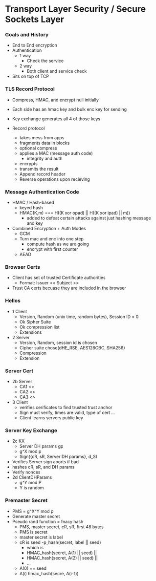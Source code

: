 
# Transport Layer Security / Secure Sockets Layer

### Goals and History
- End to End encryption
- Authentication 
    - 1 way 
        - Check the service
    - 2 way
        - Both client and service check
- Sits on top of TCP

### TLS Record Protocol
- Compress, HMAC, and encrypt null initially
- Each side has an hmac key and bulk enc key for sending
- Key exchange generates all 4 of those keys


- Record protocol
    - takes mess from apps 
    - fragments data in blocks
    - optional compress
    - applies a MAC (message auth code)
        - integrity and auth
    - encrypts
    - transmits the result
    - Append record header
    - Reverse operations upon recieving

### Message Authentication Code
- HMAC / Hash-based
    - keyed hash
    - HMAC(K,m) === H((K xor opad) || H((K xor ipad) || m))
        - added to defeat certain attacks against just hashing message and key
- Combined Encryption + Auth Modes
    - GCM
    - Turn mac and enc into one step 
        - compute hash as we are going 
        - encrypt with first counter
    - AEAD
        
### Browser Certs
- Client has set of trusted Certificate authorities
    - Format: Issuer << Subject >>
- Trust CA certs becuase they are included in the browser

### Hellos
- 1 Client 
    - Version, Random (unix time, random bytes), Session ID = 0
    - Ok Sipher Suite
    - Ok compression list
    - Extensions
- 2 Server
    - Version, Random, session id is chosen
    - Cipher suite chose(dHE_RSE, AES128CBC, SHA256)
    - Compression 
    - Extension

### Server Cert
- 2b Server
    - CA1 <<Server>>
    - CA2 <<CA1>>
    - CA3 <<CA2>>
- 3 Client 
    - verifies cerificates to find trusted trust anchor
    - Sign must verify, times are valid, type of cert ...
    - Client learns servers public key

### Server Key Exchange
- 2c KX
    - Server DH params gp
    - g^X mod p
    - Sign({cR, sR, Server DH params}, d_S)
- Verifies Server sign aborts if bad
- hashes cR, sR, and DH params
- Verify nonces
- 2d ClientDHParams
    - g^Y mod P
    - Y is random

### Premaster Secret
- PMS = g^X^Y mod p
- Generate master secret
- Pseudo rand function = fnacy hash
    - PMS, master secret, cR, sR, first 48 bytes
    - PMS is secret
    - master secret is label
    - cR is seed
    -p_hash(secret, label || seed)
        - which is 
        - HMAC_hash(secret, A(1) || seed) ||
        - HMAC_hash(secret, A(2) || seed) ||
        - ...
    - A(0) == seed
    - A(i) hmac_hash(secre, A(i-1))

